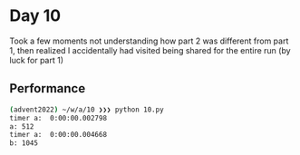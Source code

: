 # Day 10

Took a few moments not understanding how part 2 was different from part 1, 
then realized I accidentally had visited being shared for the entire run (by luck for part 1)

## Performance
```bash
(advent2022) ~/w/a/10 ❯❯❯ python 10.py                                                                                                                                                                                                             main ✱ ◼
timer a:  0:00:00.002798
a: 512
timer a:  0:00:00.004668
b: 1045
```